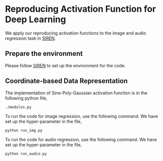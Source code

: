 # Reproducing Activation Function for Deep Learning
We apply our reproducing activation functions to the image and audio regression task in [SIREN](https://github.com/vsitzmann/siren).

## Prepare the environment
Please follow [SIREN](https://github.com/vsitzmann/siren) to set up the environment for the code.

## Coordinate-based Data Representation

The implementation of Sine-Poly-Gaussian activation function is in the following python file,
```
./modules.py
```

To run the code for image regression, use the following command. We have set up the hyper-parameter in the file,
```
python run_img.py
```

To run the code for audio regression, use the following command. We have set up the hyper-parameter in the file,
```
python run_audio.py
```
